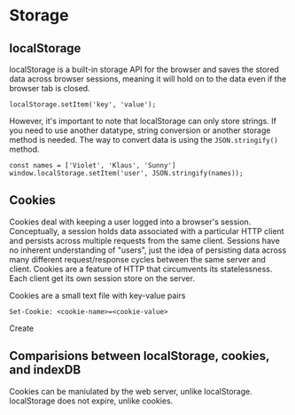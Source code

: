 # Storage 

## localStorage

localStorage is a built-in storage API for the browser and saves the stored data across browser sessions, meaning it will hold on to the data even if the browser tab is closed.

```
localStorage.setItem('key', 'value'); 
```
However, it's important to note that localStorage can only store strings. If you need to use another datatype, string conversion or another storage method is needed. The way to convert data is using the `JSON.stringify()` method. 

```
const names = ['Violet', 'Klaus', 'Sunny']
window.localStorage.setItem('user', JSON.stringify(names));
```
## Cookies 

Cookies deal with keeping a user logged into a browser's session. Conceptually, a session holds data associated with a particular HTTP client and persists across multiple requests from the same client. Sessions have no inherent understanding of "users", just the idea of persisting data across many different request/response cycles between the same server and client. Cookies are a feature of HTTP that circumvents its statelessness. Each client get its own session store on the server.

Cookies are a small text file with key-value pairs 
```
Set-Cookie: <cookie-name>=<cookie-value>
```
Create

## Comparisions between localStorage, cookies, and indexDB 

Cookies can be maniulated by the web server, unlike localStorage. 
localStorage does not expire, unlike cookies. 